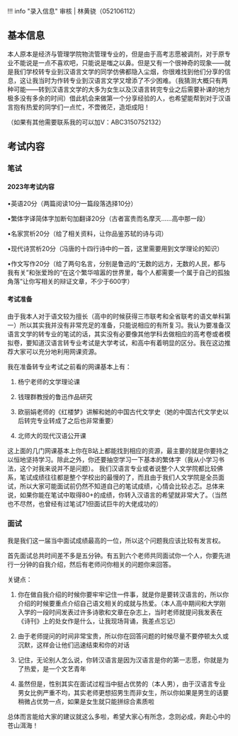 !!! info "录入信息"
    审核 | 林黄骁（052106112）
## 基本信息
本人原本是经济与管理学院物流管理专业的，但是由于高考志愿被调剂，对于原专业不能说是一点不喜欢吧，只能说是嗤之以鼻。但是又有一个很神奇的现象——就是我们学校转专业到汉语言文学的同学仿佛都隐入尘烟，你很难找到他们分享的信息，这让我当时为作转专业到汉语言文学又增添了不少困难。（我猜测大概只有两种可能——转到汉语言文学的大多为女生以及汉语言转完专业之后需要补课的地方极多没有多余的时间）借此机会来做第一个分享经验的人，也希望能帮到对于汉语言抱有热爱的同学们一点忙，不啻微茫，造炬成阳！

（如果有其他需要联系我的可以加V：ABC3150752132）

## 考试内容
### 笔试
#### 2023年考试内容

•英语20分（两篇阅读10分一篇段落选择10分）

•繁体字译简体字加断句加翻译20分（古者富贵而名摩灭……高中那一段）

•名家赏析20分（给了相关资料，让你品鉴苏轼的诗与词）

•现代诗赏析20分（冯唐的十四行诗中的一首，这里需要用到文学理论的知识）

•作文写作20分（给了两句名言，分别是鲁迅的“无数的远方，无数的人民，都与我有关”和张爱玲的“在这个繁华喧嚣的世界里，每个人都需要一个属于自己的孤独角落”让你写相关的辩证文章，不少于600字）

#### 考试准备
由于我本人对于语文较为擅长（高中的时候获得三市联考和全省联考的语文单科第一）所以其实我并没有非常充足的准备，只能说相应的有所复习。我认为要准备汉语言文学的转专业的笔试的话，其实没有必要像其他学科去做相应的高考卷或者模拟卷，要知道汉语言转专业考试是大学考试，和高中有着明显的区分。我在这边推荐大家可以充分地利用网课资源。

我在准备转专业考试之前看的网课基本上有：

1. 杨宁老师的文学理论课

2. 钱理群教授的鲁迅作品研究

3. 欧丽娟老师的《红楼梦》讲解和她的中国古代文学史（她的中国古代文学史以后转完专业转成了之后也非常重要）

4. 北师大的现代汉语公开课

这上面的几门网课基本上你在B站上都能找到相应的资源，最主要的就是你要持之以恒地坚持学习。除此之外，你还要抽空学习一下基本的繁体字（我从小学习书法，这个对我来说并不是问题）。
我们汉语言专业或者说整个人文学院都比较佛系，笔试成绩往往都是整个学校出的最慢的了，而且由于我们人文学院是全员面试，所以大家可能面试前仍然不知道自己的笔试成绩，心情会比较忐忑。总体来说，如果你能在笔试中取得80+的成绩，你转入汉语言的希望就非常大了。（当然也不尽然，也曾经有过笔试71但面试巨牛的大佬成功的）

### 面试
我是我们这一届当中面试成绩最高的一位，所以这个问题我应该比较有发言权。

首先面试总共时间差不多是五分钟。有五到六个老师共同面试你一个人，你要先进行一分钟的自我介绍，然后有老师问你相关的问题你来回答。

关键点：
1. 你在做自我介绍的时候你要牢牢记住一件事，就是你是要转汉语言的，所以你介绍的时候要重点介绍自己语文相关的成就与热爱。（本人高中期间和大学刚入学的一段时间发表过许多诗歌和文章在杂志上，当时老师就提问我发表在《诗刊》上的处女作是什么，让我现场背诵，我差点忘记）

2. 由于老师提问的时间非常宝贵，所以你在回答问题的时候尽量不要停顿太久或沉默，这样会让他们迅速结束和你的对话

3. 记住，无论别人怎么说，你转汉语言是因为汉语言是你的第一志愿，你就是为了热爱，是一个文艺青年

4. 虽然但是，性别其实在面试过程当中挺占优势的（本人男），由于汉语言专业男女比例严重不均，其实老师更想招男生而非女生，所以你如果是男生的话要稍微占优势一点，如果是女生就只能拼综合素质啦

总体而言能给大家的建议就这么多啦，希望大家心有所念，念则必成，奔赴心中的苍山洱海！
